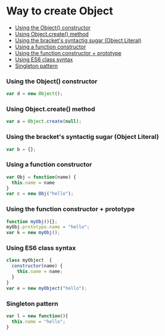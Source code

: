 # Way to create Object

<ul>
  <li><a href="javascript:;" title="Using the Object() constructor">Using the Object() constructor</a></li>
  <li><a href="javascript:;" title="Using Object.create() method">Using Object.create() method</a></li>
  <li><a href="javascript:;" title="Using the bracket's syntactig sugar (Object Literal)">Using the bracket's syntactig sugar (Object Literal)</a></li>
  <li><a href="javascript:;" title="Using a function constructor">Using a function constructor</a></li>
  <li><a href="javascript:;" title="Using the function constructor + prototype">Using the function constructor + prototype</a></li>
  <li><a href="javascript:;" title="Using ES6 class syntax">Using ES6 class syntax</a></li>
  <li><a href="javascript:;" title="Singleton pattern">Singleton pattern</a></li>
</ul>


### Using the Object() constructor

```javascript
var d = new Object();
```

### Using Object.create() method

```javascript
var a = Object.create(null);
```

### Using the bracket's syntactig sugar (Object Literal)

```javascript
var b = {};
```

### Using a function constructor

```javascript
var Obj = function(name) {
  this.name = name
}
var c = new Obj("hello"); 
```

### Using the function constructor + prototype

```javascript
function myObj(){};
myObj.prototype.name = "hello";
var k = new myObj();
```

### Using ES6 class syntax

```javascript
class myObject  {
  constructor(name) {
    this.name = name;
  }
}
var e = new myObject("hello");
```

### Singleton pattern

```javascript
var l = new function(){
  this.name = "hello";
}
```

